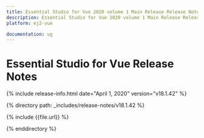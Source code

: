 ```yaml
---
title: Essential Studio for Vue 2020 volume 1 Main Release Release Notes  
description: Essential Studio for Vue 2020 volume 1 Main Release Release Notes  
platform: ej2-vue

documentation: ug
---
```


# Essential Studio for  Vue  Release Notes  

{% include release-info.html date="April 1, 2020"   version="v18.1.42"  %} 

{% directory path: _includes/release-notes/v18.1.42 %}

{% include {{file.url}} %}

{% enddirectory %}
